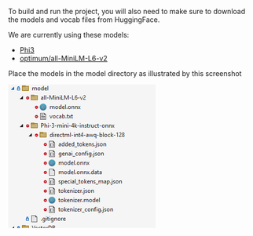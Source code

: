 To build and run the project, you will also need to make sure to download the models and vocab files from HuggingFace.

We are currently using these models:

* [Phi3](https://huggingface.co/microsoft/Phi-3-mini-4k-instruct-onnx)
* [optimum/all-MiniLM-L6-v2](https://huggingface.co/optimum/all-MiniLM-L6-v2)

Place the models in the model directory as illustrated by this screenshot

![alt text](image.png)

